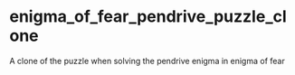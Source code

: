 # enigma_of_fear_pendrive_puzzle_clone
A clone of the puzzle when solving the pendrive enigma in enigma of fear
